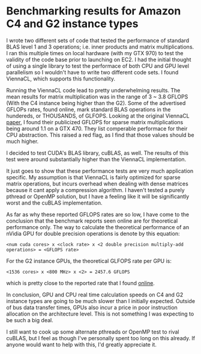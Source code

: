 
Benchmarking results for Amazon C4 and G2 instance types
=======================================================

I wrote two different sets of code that tested the performance of standard BLAS level 1 and 3 operations; i.e. inner products and matrix multiplications. I ran this multiple times on local hardware (with my GTX 970) to test the validity of the code base prior to launching on EC2. I had the initial thought of using a single library to test the performace of both CPU and GPU level parallelism so I wouldn't have to write two different code sets. I found ViennaCL, which supports this functionality. 

Running the ViennaCL code lead to pretty underwhelming results. The mean results for matrix multiplication was in the range of 3 ~ 3.8 GFLOPS (With the C4 instance being higher than the G2). Some of the advertised GFLOPs rates, found online, mark standard BLAS operations in the hundereds, or THOUSANDS, of GLFOPS. Looking at the original ViennaCL [paper](http://www.iue.tuwien.ac.at/pdf/ib_2010/Rupp_GPUScA.pdf), I found their publicized GFLOPS for sparse matrix multiplications being around 1.1 on a GTX 470. They list comperable performace for their CPU abstraction. This raised a red flag, as I find that those values should be much higher.

I decided to test CUDA's BLAS library, cuBLAS, as well. The results of this test were around substantially higher than the ViennaCL implementation. 

It just goes to show that these performance tests are very much application specific. My assumption is that ViennaCL is fairly optimized for sparse matrix operations, but incurs overhead when dealing with dense matrices because it cant apply a compression algorithm. I haven't tested a purely pthread or OpenMP solution, but I have a feeling like it will be significantly worst and the cuBLAS implementation.

As far as why these reported GFLOPS rates are so low, I have come to the conclusion that the benchmark reports seen online are for theoretical performance only. The way to calculate the theoretical performance of an nVidia GPU for double precision operations is denote by this equation:

```
<num cuda cores> x <clock rate> x <2 double precision multiply-add operations> = <GFLOPS rate>
```

For the G2 instance GPUs, the theoretical GLFOPS rate per GPU is:

```
<1536 cores> x <800 MHz> x <2> = 2457.6 GFLOPS
```

which is pretty close to the reported rate that I found [online](http://www.techpowerup.com/gpudb/2312/grid-k520).

In conclusion, GPU and CPU real time calculation speeds on C4 and G2 instance types are going to be much slower than I initially expected. Outside of bus data transfer times, GPUs also incur a price in poor instruction allocation on the architecture level. This is not something I was expecting to be such a big deal. 

I still want to cook up some alternate pthreads or OpenMP test to rival cuBLAS, but I feel as though I've personally spent too long on this already. If anyone would want to help with this, I'd greatly appreciate it. 
